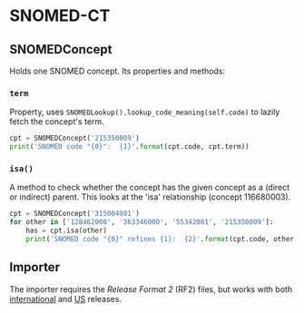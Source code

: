 SNOMED-CT
=========

SNOMEDConcept
-------------

Holds one SNOMED concept. Its properties and methods:

### `term`

Property, uses `SNOMEDLookup().lookup_code_meaning(self.code)` to lazily fetch the concept's term.

```python
cpt = SNOMEDConcept('215350009')
print('SNOMED code "{0}":  {1}'.format(cpt.code, cpt.term))
```

### `isa()`

A method to check whether the concept has the given concept as a (direct or indirect) parent.
This looks at the 'isa' relationship (concept 116680003).

```python
cpt = SNOMEDConcept('315004001')
for other in ['128462008', '363346000', '55342001', '215350009']:
    has = cpt.isa(other)
    print('SNOMED code "{0}" refines {1}:  {2}'.format(cpt.code, other, has))
```


Importer
--------

The importer requires the _Release Format 2_ (RF2) files, but works with both [international](http://www.nlm.nih.gov/research/umls/licensedcontent/snomedctfiles.html) and [US](http://www.nlm.nih.gov/research/umls/Snomed/us_edition.html) releases.
